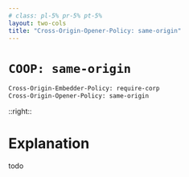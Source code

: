 ```yaml
---
# class: pl-5% pr-5% pt-5%
layout: two-cols
title: "Cross-Origin-Opener-Policy: same-origin"
---
```

<h1><code>COOP: same-origin</code></h1>

<Transform scale="0.85">

```txt
Cross-Origin-Embedder-Policy: require-corp
Cross-Origin-Opener-Policy: same-origin
```

<!-- https://developer.mozilla.org/en-US/docs/Web/API/Window/open -->

<!-- this opens URL in new window -->
<CoopSameOriginDemo features="width=640,height=480" target="Window Left" />

<!-- this opens URL in new tab -->
<!-- <CoopSameOriginDemo target="_blank" /> -->

<!-- this opens URL in new tab -->
<!-- <CoopSameOriginDemo /> -->

<!-- this navigates to URL -->
<!-- <CoopSameOriginDemo target="_self" /> -->

</Transform>

::right::

<h1>Explanation</h1>

<Transform scale="0.85">

todo

<!-- <CoopSameOriginDemo target="_parent" /> -->

<!-- <CoopSameOriginDemo target="_top" /> -->

<!-- <CoopSameOriginDemo url="https://giacomodebidda.com/" /> -->

<!-- <CoopSameOriginDemo features="width=640,height=480" target="Window Right" url="https://giacomodebidda.com/" /> -->

</Transform>

<!--
TODO: this doesn't seem to work
-->